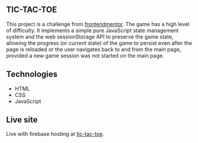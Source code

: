 ## TIC-TAC-TOE

This project is a challenge from [frontendmentor](https://frontendmentor.io). The game has a high level of difficulty. It implements a simple pure JavaScript state management system and the web sessionStorage API to preserve the game state, allowing the progress (or current state) of the game to persist even after the page is reloaded or the user navigates back to and from the main page, provided a new game session was not started on the main page.

## Technologies

- HTML
- CSS
- JavaScript

## Live site

Live with firebase hosting at [tic-tac-toe](https://tic-tac-toe-bdd9e.web.app).
